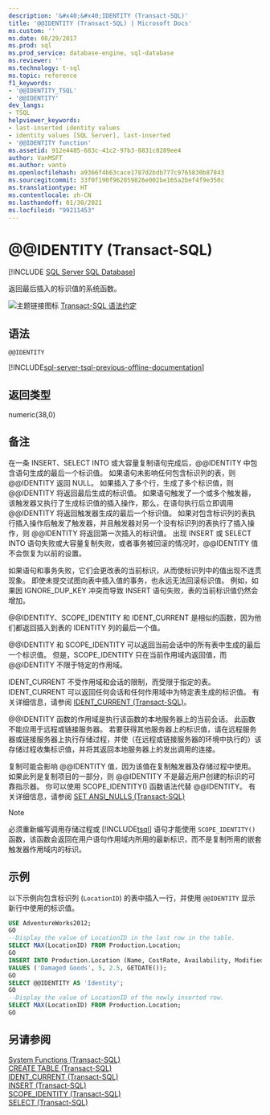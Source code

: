 ```yaml
---
description: '&#x40;&#x40;IDENTITY (Transact-SQL)'
title: '@@IDENTITY (Transact-SQL) | Microsoft Docs'
ms.custom: ''
ms.date: 08/29/2017
ms.prod: sql
ms.prod_service: database-engine, sql-database
ms.reviewer: ''
ms.technology: t-sql
ms.topic: reference
f1_keywords:
- '@@IDENTITY_TSQL'
- '@@IDENTITY'
dev_langs:
- TSQL
helpviewer_keywords:
- last-inserted identity values
- identity values [SQL Server], last-inserted
- '@@IDENTITY function'
ms.assetid: 912e4485-683c-41c2-97b3-8831c0289ee4
author: VanMSFT
ms.author: vanto
ms.openlocfilehash: a9366f4b63cace1787d2bdb777c9765830b87843
ms.sourcegitcommit: 33f0f190f962059826e002be165a2bef4f9e350c
ms.translationtype: HT
ms.contentlocale: zh-CN
ms.lasthandoff: 01/30/2021
ms.locfileid: "99211453"
---
```

# <a name="x40x40identity-transact-sql"></a>&#x40;&#x40;IDENTITY (Transact-SQL)
[!INCLUDE [SQL Server SQL Database](../../includes/applies-to-version/sql-asdb.md)]

  返回最后插入的标识值的系统函数。  
  
 ![主题链接图标](../../database-engine/configure-windows/media/topic-link.gif "“主题链接”图标") [Transact-SQL 语法约定](../../t-sql/language-elements/transact-sql-syntax-conventions-transact-sql.md)  
  
## <a name="syntax"></a>语法  
  
```syntaxsql  
@@IDENTITY  
```  
  
[!INCLUDE[sql-server-tsql-previous-offline-documentation](../../includes/sql-server-tsql-previous-offline-documentation.md)]

## <a name="return-types"></a>返回类型
 numeric(38,0)  
  
## <a name="remarks"></a>备注  
 在一条 INSERT、SELECT INTO 或大容量复制语句完成后，@@IDENTITY 中包含语句生成的最后一个标识值。 如果语句未影响任何包含标识列的表，则 @@IDENTITY 返回 NULL。 如果插入了多个行，生成了多个标识值，则 @@IDENTITY 将返回最后生成的标识值。 如果语句触发了一个或多个触发器，该触发器又执行了生成标识值的插入操作，那么，在语句执行后立即调用 @@IDENTITY 将返回触发器生成的最后一个标识值。 如果对包含标识列的表执行插入操作后触发了触发器，并且触发器对另一个没有标识列的表执行了插入操作，则 @@IDENTITY 将返回第一次插入的标识值。 出现 INSERT 或 SELECT INTO 语句失败或大容量复制失败，或者事务被回滚的情况时，@@IDENTITY 值不会恢复为以前的设置。  
  
 如果语句和事务失败，它们会更改表的当前标识，从而使标识列中的值出现不连贯现象。 即使未提交试图向表中插入值的事务，也永远无法回滚标识值。 例如，如果因 IGNORE_DUP_KEY 冲突而导致 INSERT 语句失败，表的当前标识值仍然会增加。  
  
 @@IDENTITY、SCOPE_IDENTITY 和 IDENT_CURRENT 是相似的函数，因为他们都返回插入到表的 IDENTITY 列的最后一个值。  
  
 @@IDENTITY 和 SCOPE_IDENTITY 可以返回当前会话中的所有表中生成的最后一个标识值。 但是，SCOPE_IDENTITY 只在当前作用域内返回值，而 @@IDENTITY 不限于特定的作用域。  
  
 IDENT_CURRENT 不受作用域和会话的限制，而受限于指定的表。 IDENT_CURRENT 可以返回任何会话和任何作用域中为特定表生成的标识值。 有关详细信息，请参阅 [IDENT_CURRENT (Transact-SQL)](../../t-sql/functions/ident-current-transact-sql.md)。  
  
 @@IDENTITY 函数的作用域是执行该函数的本地服务器上的当前会话。 此函数不能应用于远程或链接服务器。 若要获得其他服务器上的标识值，请在远程服务器或链接服务器上执行存储过程，并使（在远程或链接服务器的环境中执行的）该存储过程收集标识值，并将其返回本地服务器上的发出调用的连接。  
  
 复制可能会影响 @@IDENTITY 值，因为该值在复制触发器及存储过程中使用。 如果此列是复制项目的一部分，则 @@IDENTITY 不是最近用户创建的标识的可靠指示器。 你可以使用 SCOPE_IDENTITY() 函数语法代替 @@IDENTITY。 有关详细信息，请参阅 [SET ANSI_NULLS (Transact-SQL)](../../t-sql/functions/scope-identity-transact-sql.md)  
  
> [!NOTE]  
>  必须重新编写调用存储过程或 [!INCLUDE[tsql](../../includes/tsql-md.md)] 语句才能使用 `SCOPE_IDENTITY()` 函数，该函数会返回在用户语句作用域内所用的最新标识，而不是复制所用的嵌套触发器作用域内的标识。  
  
## <a name="examples"></a>示例  
 以下示例向包含标识列 (`LocationID`) 的表中插入一行，并使用 `@@IDENTITY` 显示新行中使用的标识值。  
  
```sql  
USE AdventureWorks2012;  
GO  
--Display the value of LocationID in the last row in the table.  
SELECT MAX(LocationID) FROM Production.Location;  
GO  
INSERT INTO Production.Location (Name, CostRate, Availability, ModifiedDate)  
VALUES ('Damaged Goods', 5, 2.5, GETDATE());  
GO  
SELECT @@IDENTITY AS 'Identity';  
GO  
--Display the value of LocationID of the newly inserted row.  
SELECT MAX(LocationID) FROM Production.Location;  
GO  
```  
  
## <a name="see-also"></a>另请参阅  
 [System Functions (Transact-SQL)](../../relational-databases/system-functions/system-functions-category-transact-sql.md)   
 [CREATE TABLE (Transact-SQL)](../../t-sql/statements/create-table-transact-sql.md)   
 [IDENT_CURRENT &#40;Transact-SQL&#41;](../../t-sql/functions/ident-current-transact-sql.md)   
 [INSERT (Transact-SQL)](../../t-sql/statements/insert-transact-sql.md)   
 [SCOPE_IDENTITY (Transact-SQL)](../../t-sql/functions/scope-identity-transact-sql.md)   
 [SELECT (Transact-SQL)](../../t-sql/queries/select-transact-sql.md)  
  
  
